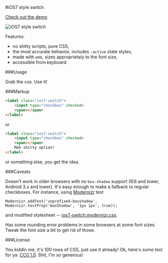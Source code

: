#iOS7 style switch

[Check out the demo](http://wd.dizaina.net/en/experiments/ios7-style-switch/)

![iOS7 style switch](http://wd.dizaina.net/pics/ios7-style-switch/ios7-style-switch.png)

Features:

- no shitty scripts, pure CSS,
- the most accurate behavior, includes `:active` state styles,
- made with `em`s, sizes approprietaly to the font size,
- accessible from keyboard.

###Usage

Grab the css. Use it!

###Markup

```html
<label class="ios7-switch">
    <input type="checkbox" checked>
    <span></span>
</label>
```

or

```html
<label class="ios7-switch">
    <input type="checkbox" checked>
    <span></span>
    Mah shitty option!
</label>
```

or something else, you get the idea.

###Caveats

Doesn't work in older browsers with no `box-shadow` support (IE8 and lower, Android 3.x and lower). It's easy enough to make a fallback to regular checkboxes. For instance, using [Modernizr](http://modernizr.com) test

    Modernizr.addTest('unprefixed-boxshadow', Modernizr.testProp('boxShadow', '1px 1px', true));

and modified stylesheet -- [ios7-switch.modernizr.css](https://github.com/wilddeer/ios7-switch/blob/master/ios7-switch.modernizr.css).

Has some rounding error problems in some browsers at some font sizes. Tweak the font size a bit to get rid of those.

###License

You kiddin me, it's 100 rows of CSS, just use it already! Ok, here's some text for ya: [CC0 1.0](http://creativecommons.org/publicdomain/zero/1.0/). Shit, I'm so generous!
